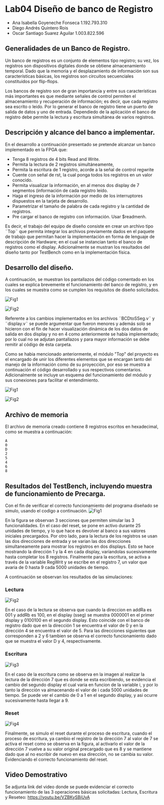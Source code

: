 # Lab04 Diseño de banco de Registro

* Ana Isabella Goyeneche Fonseca 1.192.793.310
* Diego Andrés Quintero Rois
* Oscar Santiago Suarez Aguilar 1.003.822.596

## Generalidades de un Banco de Registro.

Un banco de registros es un conjunto de elementos tipo registro;  su vez, los registros son dispositivos digitales donde se obtiene almacenamiento temporal. Dado que la memoria y el desplazamiento de información son sus características básicas, los registros son circuitos secuenciales constituidos por flip-flops.

Los bancos de registro son de gran importancia y entre sus características más importantes es que mediante señales de control permiten el almacenamiento y recuperación de información; es decir, que cada registro sea escrito o leido.  Por lo generar el banco de registro tiene un puerto de salida de datos y uno de entrada. Dependiedo de la aplicación el banco de registro debe permite la lectura y escritura simultánea de varios registros. 

## Descripción y alcance del banco a implementar.

En el desarrollo a continuación presentado se pretende alcanzar un banco implementado en la FPGA que:

* Tenga 8 registros de 4 bits Read and Write.
* Permita la lectura de 2 registros simultáneamente,
* Permita la escritura de 1 registro, acorde a la señal de control regwrite
* Cuente con señal de rst, la cual ponga todos los registros en un valor conocido.
* Permita visualizar la información, en al menos dos display de 7 segmentos (información de cada registro leído.
* Haga el ingreso de la información por medio de los interruptores dispuestos en la tarjeta de desarrollo.
* Parametrizar el tamaño de palabra de cada registro y la cantidad de registros.
* Pre cargar el banco de registro con información. Usar $readmenh.

Es decir, el trabajo del equipo de diseño consiste en crear un archivo tipo ¨Top¨ que permita integrar los archivos previamente dados en el paquete de trabajo que permitan hacer la implementación en forma de lenguaje de descripción de Hardware; en el cual se instancian tanto el banco de registros como el display. Adicionalmente se mustran los resultados del diseño tanto por TestBench como en la implementación física.

## Desarrollo del diseño.

A continuación, se muestran los pantallazos del código comentado en los cuales se explica brevemente el funcionamiento del banco de registro, y en los cuales se muestra como se cumplen los requisitos de diseño solicitados.

![Fig1](https://github.com/unal-edigital1-lab/lab04-2021-2-grupo03-2021-2/blob/master/figs/BancoRegistro1.png)

![Fig2](https://github.com/unal-edigital1-lab/lab04-2021-2-grupo03-2021-2/blob/master/figs/BancoRegistro2.png)

Referente a los cambios implementados en los archivos ¨BCDtoSSeg.v¨ y ¨display.v¨ se puede argumentar que fueron menores y además solo se hicieron con el fin de hacer visualización dinámica de los dos datos de salida en dos display y no en 4 como anteriormente se había implementado; por lo cual no se adjutan pantallazos y para mayor información se debe remitir al código de ésta carpeta.

Como se habia mencionado anteriormente, el módulo "Top" del proyecto es el encargado de unir los diferentes elementos que se encargan tanto del manejo de la información como de su proyección, por eso se muestra a continuación el código desarrollado y sus respectivos comentarios. Adicionalmente se incluye un esquema del funcionamiento del módulo y sus conexiones para facilitar el entendimiento.

![Fig1](https://github.com/unal-edigital1-lab/lab04-2021-2-grupo03-2021-2/blob/master/figs/BancoRegistroTop.png)

![Fig2](https://github.com/unal-edigital1-lab/lab04-2021-2-grupo03-2021-2/blob/master/figs/Esquema.png)
## Archivo de memoria
El archivo de memoria creado contiene 8 registros escritos en hexadecimal, como se muestra a continuación:
```
A
0
D
2
5
4
6
8
```
## Resultados del TestBench, incluyendo muestra de funcionamiento de Precarga.
 Con el fin de verificar el correcto funcionamiento del programa diseñado se simulo, usando el codigo a continuación.
 ![Fig1](https://github.com/unal-edigital1-lab/lab04-2021-2-grupo03-2021-2/blob/master/figs/TestBench.png)

 En la figura se observan 3 secciones que permiten simular las 3 funcionalidades. En el caso del reset, se pone en activo durante 25 unidades de tiempo, y lo que hace es devolver al banco a sus valores iniciales precargados. Por otro lado, para la lectura de los registros se usan las dos direcciones de entrada y se varian las dos direcciones simultaneamente para mostrar los registros en dos displays. Esto se hace mostrando la dirección 1 y la 4 en cada display, variandolas sucesivamente hasta completar los 8 registros. Finalmente para la escritura, se activa a través de la variable RegWrit y se escribe en el registro 7, un valor que avaria de 0 hasta 9 cada 5000 unidades de tiempo.

 A continuación se observan los resultados de las simulaciones:

### Lectura

![Fig2](https://github.com/unal-edigital1-lab/lab04-2021-2-grupo03-2021-2/blob/master/figs/SimulacionLectura.png)

En el caso de la lectura se observa que cuando la direccion en addRa es 001 y addRb es 100, en el display (sseg) se muestra 0000001 en el primer display y 0100100 en el segundo display. Esto coincide con el banco de registro dado que en la dirección 1 se encuentra el valor de 0 y en la dirección 4 se encuentra el valor de 5. Para las direcciones siguientes que corresponden a 2 y 6 tambien se observa el correcto funcionamiento dado que se muestra el valor D y 4, respectivamente.

### Escritura

![Fig3](https://github.com/unal-edigital1-lab/lab04-2021-2-grupo03-2021-2/blob/master/figs/Escritura.png)

En el caso de la escritura como se observa en la imagen al realizar la lectura de la dirección 7 que es donde se esta escribiendo, se evidencia el cambio del segundo display el cual varia en funcion de la variable i, y por lo tanto la dirección va almacenando el valor de i cada 5000 unidades de tiempo. Se puede ver el cambio de 0 a 1 en el segundo display, y asi ocurre sucesivamente hasta llegar a 9.

### Reset

![Fig4](https://github.com/unal-edigital1-lab/lab04-2021-2-grupo03-2021-2/blob/master/figs/Reset.png)

Finalmente, se simulo el reset durante el proceso de escritura, cuando el proceso de escritura, ya cambio el registro de la dirección 7 al valor de 7 se activa el reset como se observa en la figura, al activarlo el valor de la dirección 7 vuelve a su valor original precargado que es 8 y se mantiene dado que al no escribir de nuevo en esa dirección, no se cambia su valor. Evidenciando el correcto funcionamiento del reset.
 
 ## Video Demostrativo
 Se adjunta link del video donde se puede evidenciar el correcto funcionamiento de las 3 operaciones básicas solicitadas: Lectura, Escritura y Reseteo: https://youtu.be/VZBKySBjUvA
